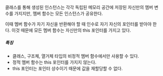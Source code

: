 클래스를 통해 생성된 인스턴스는 각각 독립된 메모리 공간에 저장된 자신만의 멤버 변수를 가지지만, 멤버 함수는 모든 인스턴스가 공유한다. 

이때 멤버 함수가 자기 자신을 반환해야 할 때 인수로 자기 자신의 포인터를 받아야 한다. 이것 때문에 모든 멤버 함수는 자신만의 this 포인터를 가지고 있다. 

##### 특징 
- 클래스, 구조체, 열거체 타입의 비정적 멤버 함수에서만 사용할 수 있다. 
- 정적 멤버 함수는 this 포인터를 가지지 않는다. 
- this 포인터는 포인터 상수이기 때문에 값을 재할당할 수 없다. 